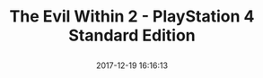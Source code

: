 ---
title: > #shorten me
  The Evil Within 2 - PlayStation 4 Standard Edition
name: >
  The Evil Within 2 - PlayStation 4 Standard Edition
date: "2017-12-19 16:16:13"
buy_now: "https://www.amazon.com/Evil-Within-PlayStation-Standard-4/dp/B071WPL1L8?psc=1&SubscriptionId=AKIAIA5RBQIWQVTCUEUQ&tag=coldcutdeals-20&linkCode=xm2&camp=2025&creative=165953&creativeASIN=B071WPL1L8"
description_markdown: >-

  - Story of Redemption - Return to the nightmare to win back your life and your daughter.

  - Discover Horrifying Domains - Explore as far or quickly as you dare, but prepare wisely.

  - Face Disturbing Enemies - Survive encounters with sadistic enemies and twisted creatures.

  - Choose How to Survive - Attack from the shadows, run like hell, or go in guns-blazing with very limited ammo.

  - Visceral Horror and Suspense - Enter a world filled with anxiety-inducing thrills and disturbing moments.


tweet_id_str: "943153002218651648"
price: "$59.99"
list_price: "undefined"
deal_price: "undefined"
you_save: "undefined"
asin: "B071WPL1L8"
image: "https://images-na.ssl-images-amazon.com/images/I/51f06WM5R2L.jpg"
---